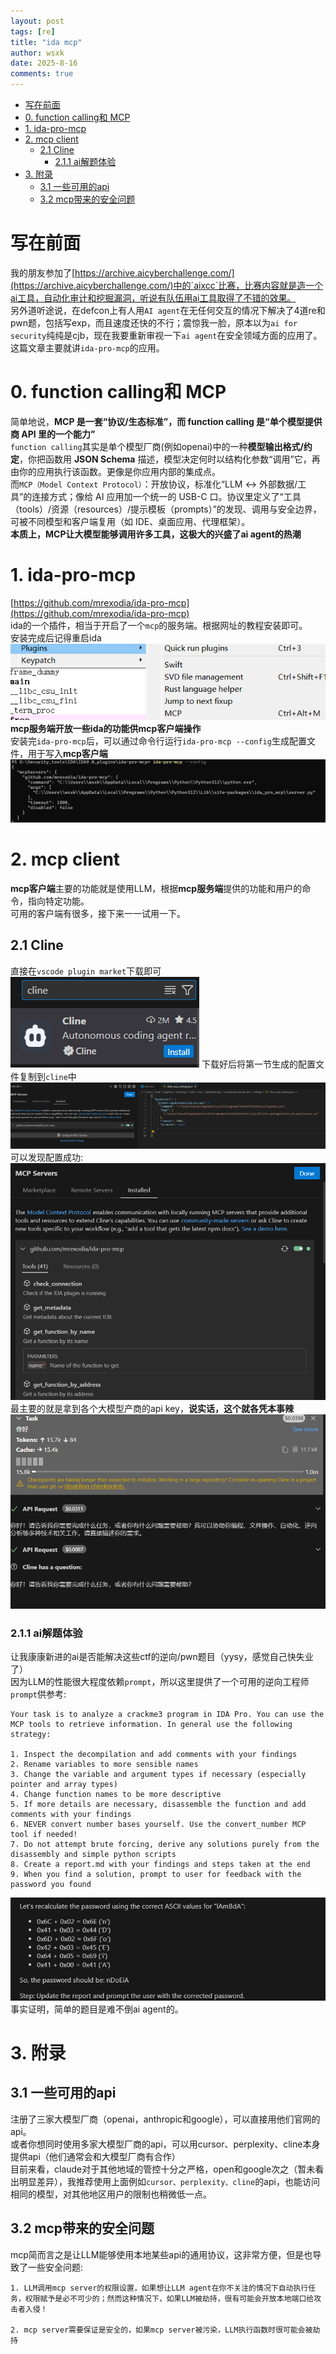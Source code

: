 ```yaml
---
layout: post
tags: [re]
title: "ida mcp"
author: wsxk
date: 2025-8-16
comments: true
---
```



- [写在前面](#写在前面)
- [0. function calling和 MCP](#0-function-calling和-mcp)
- [1. ida-pro-mcp](#1-ida-pro-mcp)
- [2. mcp client](#2-mcp-client)
  - [2.1 Cline](#21-cline)
    - [2.1.1 ai解题体验](#211-ai解题体验)
- [3. 附录](#3-附录)
  - [3.1 一些可用的api](#31-一些可用的api)
  - [3.2 mcp带来的安全问题](#32-mcp带来的安全问题)


# 写在前面<br>
我的朋友参加了[https://archive.aicyberchallenge.com/](https://archive.aicyberchallenge.com/)中的`aixcc`比赛，比赛内容就是造一个ai工具，自动化审计和挖掘漏洞，听说有队伍用ai工具取得了不错的效果。<br>
另外道听途说，在defcon上有人用`AI agent`在无任何交互的情况下解决了4道re和pwn题，包括写exp，而且速度还快的不行；震惊我一脸，原本以为`ai for security`纯纯是cjb，现在我要重新审视一下`ai agent`在安全领域方面的应用了。<br>
这篇文章主要就讲`ida-pro-mcp`的应用。<br>


# 0. function calling和 MCP<br>
简单地说，**MCP 是一套“协议/生态标准”，而 function calling 是“单个模型提供商 API 里的一个能力”**<br>
`function calling`其实是单个模型厂商(例如openai)中的一种**模型输出格式/约定**，你把函数用 **JSON Schema** 描述，模型决定何时以结构化参数“调用”它，再由你的应用执行该函数。更像是你应用内部的集成点。<br>
而`MCP（Model Context Protocol）`：开放协议，标准化“LLM ↔ 外部数据/工具”的连接方式；像给 AI 应用加一个统一的 USB-C 口。协议里定义了“工具（tools）/资源（resources）/提示模板（prompts）”的发现、调用与安全边界，可被不同模型和客户端复用（如 IDE、桌面应用、代理框架）。<br>
**本质上，MCP让大模型能够调用许多工具，这极大的兴盛了ai agent的热潮**<br>


# 1. ida-pro-mcp<br>
[https://github.com/mrexodia/ida-pro-mcp](https://github.com/mrexodia/ida-pro-mcp)<br>
ida的一个插件，相当于开启了一个`mcp`的服务端。根据网址的教程安装即可。<br>
安装完成后记得重启ida<br>
![](https://raw.githubusercontent.com/wsxk/wsxk_pictures/main/2025-9-25/20250814223949.png)
**mcp服务端开放一些ida的功能供mcp客户端操作**<br>
安装完`ida-pro-mcp`后，可以通过命令行运行`ida-pro-mcp --config`生成配置文件，用于写入**mcp客户端**<br>
![](https://raw.githubusercontent.com/wsxk/wsxk_pictures/main/2025-9-25/20250815000544.png)


# 2. mcp client<br>
**mcp客户端**主要的功能就是使用LLM，根据**mcp服务端**提供的功能和用户的命令，指向特定功能。<br>
可用的客户端有很多，接下来一一试用一下。<br>
## 2.1 Cline<br>
直接在`vscode plugin market`下载即可<br>
![](https://raw.githubusercontent.com/wsxk/wsxk_pictures/main/2025-9-25/20250814231109.png)
下载好后将第一节生成的配置文件复制到`cline`中<br>
![](https://raw.githubusercontent.com/wsxk/wsxk_pictures/main/2025-9-25/20250815080648.png)
可以发现配置成功:<br>
![](https://raw.githubusercontent.com/wsxk/wsxk_pictures/main/2025-9-25/20250815080718.png)
最主要的就是拿到各个大模型产商的api key，**说实话，这个就各凭本事辣**<br>
![](https://raw.githubusercontent.com/wsxk/wsxk_pictures/main/2025-9-25/20250815235858.png)
### 2.1.1 ai解题体验<br>
让我康康新进的ai是否能解决这些ctf的逆向/pwn题目（yysy，感觉自己快失业了）<br>
因为LLM的性能很大程度依赖`prompt`，所以这里提供了一个可用的逆向工程师`prompt`供参考:<br>
```
Your task is to analyze a crackme3 program in IDA Pro. You can use the MCP tools to retrieve information. In general use the following strategy:

1. Inspect the decompilation and add comments with your findings
2. Rename variables to more sensible names
3. Change the variable and argument types if necessary (especially pointer and array types)
4. Change function names to be more descriptive
5. If more details are necessary, disassemble the function and add comments with your findings
6. NEVER convert number bases yourself. Use the convert_number MCP tool if needed!
7. Do not attempt brute forcing, derive any solutions purely from the disassembly and simple python scripts
8. Create a report.md with your findings and steps taken at the end
9. When you find a solution, prompt to user for feedback with the password you found
```
![](https://raw.githubusercontent.com/wsxk/wsxk_pictures/main/2025-9-25/20250816221928.png)
事实证明，简单的题目是难不倒ai agent的。<br>

# 3. 附录
## 3.1 一些可用的api<br>
注册了三家大模型厂商（openai，anthropic和google），可以直接用他们官网的api。<br>
或者你想同时使用多家大模型厂商的api，可以用cursor、perplexity、cline本身提供api（他们通常会和大模型厂商有合作）<br>
目前来看，claude对于其他地域的管控十分之严格，open和google次之（暂未看出明显差异），我推荐使用上面例如`cursor、perplexity、cline`的api，也能访问相同的模型，对其他地区用户的限制也稍微低一点。<br>

## 3.2 mcp带来的安全问题<br>
mcp简而言之是让LLM能够使用本地某些api的通用协议，这非常方便，但是也导致了一些安全问题:<br>
```
1. LLM调用mcp server的权限设置，如果想让LLM agent在你不关注的情况下自动执行任务，权限赋予是必不可少的；然而这种情况下，如果LLM被劫持，很有可能会开放本地端口给攻击者入侵！

2. mcp server需要保证是安全的，如果mcp server被污染，LLM执行函数时很可能会被劫持
```

<!-- Google tag (gtag.js) -->
<script async src="https://www.googletagmanager.com/gtag/js?id=G-C22S5YSYL7"></script>
<script>
  window.dataLayer = window.dataLayer || [];
  function gtag(){dataLayer.push(arguments);}
  gtag('js', new Date());

  gtag('config', 'G-C22S5YSYL7');
</script>